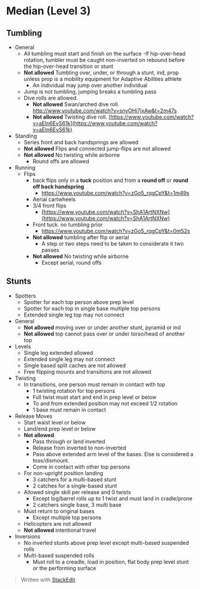 # Median (Level 3)

## Tumbling

- General
	- All tumbling must start and finish on the surface
		-If hip-over-head rotation, tumbler must be caught non-inverted on rebound before the hip-over-head transition or stunt
	- **Not allowed** Tumbling over, under, or through a stunt, ind, prop unless prop is a mobility equipment for Adaptive Abilities athlete
		- An individual may jump over another individual
	- Jump is not tumbling, jumping breaks a tumbling pass
	- Dive rolls are allowed. 
		- **Not allowed** Swan/arched dive roll. http://www.youtube.com/watch?v=snyOHi7jxAw&t=2m47s
		- **Not allowed** Twisting dive roll. [https://www.youtube.com/watch?v=aEIn6EvS61k](https://www.youtube.com/watch?v=aEIn6EvS61k)
- Standing
	- Series front and back handsprings are allowed
	- **Not allowed** Flips and connected jump-flips are not allowed
	- **Not allowed** No twisting while airborne
		- Round offs are allowed
- Running
	- Flips
		- back flips only in a **tuck** position and from a **round off** or **round off back handspring**
			- https://www.youtube.com/watch?v=zGo5_rqgCpY&t=1m49s
		- Aerial cartwheels
		- 3/4 front flips
			- [https://www.youtube.com/watch?v=ShA1ArtNXNw](https://www.youtube.com/watch?v=ShA1ArtNXNw)
		- Front tuck. no tumbling prior
			- https://www.youtube.com/watch?v=zGo5_rqgCpY&t=0m52s
		- **Not allowed** tumbling after flip or aerial
			- A step or two steps need to be taken to considerate it two passes
		- **Not allowed** No twisting while airborne 
			- Except aerial, round offs

## Stunts

- Spotters
	- Spotter for each top person above prep level
	- Spotter for each top in single base multiple top persons
	- Extended single leg top may not connect
- General
	- **Not allowed** moving over or under another stunt, pyramid or ind
	- **Not allowed** top cannot pass over or under torso/head of another top
- Levels
	- Single leg extended allowed
	- Extended single leg may not connect
	- Single based split caches are not allowed
	- Free flipping mounts and transitions are not allowed
- Twisting
	-  In transitions, one person must remain in contact with top
		- 1 twisting rotation for top persons
		- Full twist must start and end in prep level or below
		- To and from extended position may not exceed 1/2 rotation
		- 1 base must remain in contact
- Release Moves
	- Start waist level or below
	- Land/end prep level or below
	- **Not allowed**
		- Pass through or land inverted
		- Release from inverted to non-inverted
		- Pass above extended arm level of the bases. Else is considered a toss/dismount.
		- Come in contact with other top persons 
	- For non-upright position landing
		- 3 catchers for a multi-based stunt
		- 2 catches for a single-based stunt
	- Allowed single skill per release and 0 twists
		- Except log/barrel rolls up to 1 twist and must land in cradle/prone
		- 2 catchers single base, 3 multi base
	- Must return to original bases
		- Except multiple top persons
	- Helicopters are not allowed
	- **Not allowed** intentional travel
- Inversions
	- No inverted stunts above prep level except multi-based suspended rolls
	- Multi-based suspended rolls
		- Must roll to a creadle, load in position, flat body prep level stunt or the performing surface



> Written with [StackEdit](https://stackedit.io/).
<!--stackedit_data:
eyJoaXN0b3J5IjpbMTQ0OTQwODUyNCwtMTUwNjU0MjE0MCwxMT
A4NzkxMDExLC02NTE4ODYwODksMjAzMzE5ODMwMiwtMjAxNzYw
NzMxMSw5ODk5OTc3MTcsLTEyNTA0ODkxMzAsLTE1MjQ2ODk3Nz
ksNDU5Njc2MjIzXX0=
-->